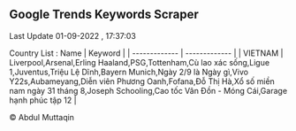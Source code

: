 

## Google Trends Keywords Scraper 
 
Last Update 01-09-2022 , 17:37:03

Country List :
 Name  | Keyword |
| ------------- | ------------- |
| VIETNAM | Liverpool,Arsenal,Erling Haaland,PSG,Tottenham,Cù lao xác sống,Ligue 1,Juventus,Triệu Lệ Dĩnh,Bayern Munich,Ngày 2/9 là Ngày gì,Vivo Y22s,Aubameyang,Diễn viên Phương Oanh,Fofana,Đỗ Thị Hà,Xổ số miền nam ngày 31 tháng 8,Joseph Schooling,Cao tốc Vân Đồn - Móng Cái,Garage hạnh phúc tập 12 |



© Abdul Muttaqin 
